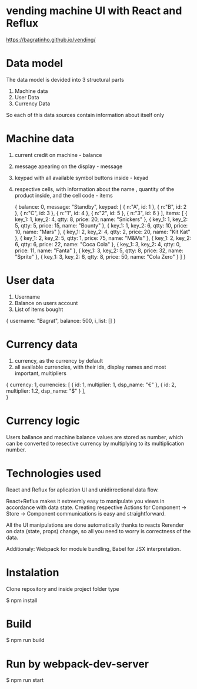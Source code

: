 # vending machine UI with React and Reflux

https://bagratinho.github.io/vending/

# Data model 

The data model is devided into 3 structural parts

1. Machine data
2. User Data
3. Currency Data

So each of this data sources contain information about itself only 

# Machine data

1. current credit on machine - balance 
2. message apearing on the display - message
3. keypad with all available symbol buttons inside - keyad
4. respective cells, with information about the name , quantity of the product inside, and the cell code - items

	{
		balance: 0,
		message: "Standby",
		keypad: [
			{
				n:"A",
				id: 1
			},
			{
				n:"B",
				id: 2
			},
			{
				n:"C",
				id: 3
			},
			{
				n:"1",
				id: 4
			},
			{
				n:"2",
				id: 5
			},
			{
				n:"3",
				id: 6
			}
		],
		items: [
			{
				key_1: 1,
				key_2: 4,
				qtty: 8,
				price: 20,
				name: "Snickers"
			},
			{
				key_1: 1,
				key_2: 5,
				qtty: 5,
				price: 15,
				name: "Bounty"
			},
			{
				key_1: 1,
				key_2: 6,
				qtty: 10,
				price: 10,
				name: "Mars"
			},
			{
				key_1: 2,
				key_2: 4,
				qtty: 2,
				price: 20,
				name: "Kit Kat"
			},
			{
				key_1: 2,
				key_2: 5,
				qtty: 1,
				price: 75,
				name: "M&Ms"
			},
			{
				key_1: 2,
				key_2: 6,
				qtty: 6,
				price: 22,
				name: "Coca Cola"
			},
			{
				key_1: 3,
				key_2: 4,
				qtty: 0,
				price: 11,
				name: "Fanta"
			},
			{
				key_1: 3,
				key_2: 5,
				qtty: 8,
				price: 32,
				name: "Sprite"
			},
			{
				key_1: 3,
				key_2: 6,
				qtty: 8,
				price: 50,
				name: "Cola Zero"
			}
		]
	}


# User data

1. Username
2. Balance on users account
3. List of items bought

{
	username: "Bagrat",
	balance: 500,
	i_list: []
}

# Currency data

1. currency, as the currency by default
2. all available currencies, with their ids, display names and most important, multipliers

{
	currency: 1,
	currencies: [
		{
			id: 1,
			multiplier: 1,
			dsp_name: "€"
		},
		{
			id: 2,
			multiplier: 1.2,
			dsp_name: "$"
		}
	],	
}

# Currency logic

Users ballance and machine balance values are stored as number, which can be converted to resective currency by multiplying to its multiplication number.

# Technologies used

React and Reflux for aplication UI and unidirrectional data flow. 

React+Reflux makes it extreemly easy to manipulate you views in accordance with data state. Creating respective Actions for Component -> Store -> Component communications is easy and straightforward.

All the UI manipulations are done automatically thanks to reacts Rerender on data (state, props) change, so all you need to worry is correctness of the data.

Additionaly: Webpack for module bundling, Babel for JSX interpretation.

# Instalation

Clone repository and inside project folder type

$ npm install

# Build

$ npm run build

# Run by webpack-dev-server

$ npm run start 
